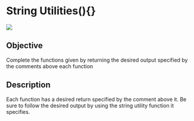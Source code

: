 # String Utilities(){}

<img src="https://i.gifer.com/6el.gif">

## Objective
Complete the functions given by returning the desired output specified by the comments above each function

## Description
Each function has a desired return specified by the comment above it.  Be sure to follow the desired output by using the string utility function it specifies.  